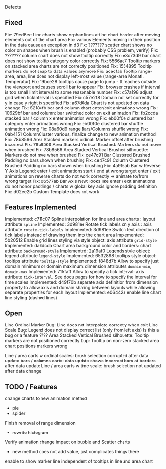 Defects

Fixed
-----

Fix: 79cd6ee Line charts show orphan lines att he chart border after moving elements out of the chart area
Fix: various Elements moving in their position in the data cause an exception in d3
Fix: ??????? scatter chart shows no color on shapes when brush is enabled (probably CSS problem, verify)
Fix: ??????? column chart does not show tooltip correctly
Fix: e3c73d9 bar chart does not show tooltip category color correctly
Fix: 5566ae7 Tooltip markers on stacked area charts are not correctly positioned
Fix: 1554895 Tooltip markers do not snap to data values anymore
Fix: acecfab Tooltip range-area, area, line does not display left-most value (range-area Monatl. Temperatur)
Fix: 19bce28 tooltips cause page to jump - tt reaches outside the viewport and causes scroll bar to appear
Fix: browser crashes if interval is too small limit interval to some reasonable number
Fix: d57a198 adjust grid when tickInterval is specified
Fix: c57e2f8 Domain not set correctly for y in case y right is specified
Fix: a67d0da Chart is not updated on data change
Fix: 5218efb bar and column chart enter/exit animations wrong
Fix: 10629bf bar and column: bar switched color on exit animation
Fix: fb2ccda stacked bar / column x enter animation wrong
Fix: eb00f0e clustered bar category enter animations wrong
Fix: eb00f0e clustered bar shuffle animation wrong
Fix: 08a60d9 range Bars/Columns shuffle wrong
Fix: 0ab4151 ColumnCluster various, finalize change to new animation method
Fix: 78b8566 Area Stacked markers ordinal: Marker offset after brushing incorrect
Fix: 78b8566 Area Stacked Vertical Brushed: Markers do not move when brushed
Fix: 78b8566 Area Stacked Vertical Brushed silhouette: Markers do not mve when brushed
Fix: ce47c91 Bar Clustered Brushed Padding no bars shown when brushing
Fix: ce47c91 Column Clustered Brushed Padding no bars shown when brushing
Fix: 4a9f6ab Bar w Reverse Y Axis Legend: enter / exit animations start / end at wrong target enter / exit animations on reverse charts do not work correctly                                                                                                  -> animate to/from wrong target
Fix: 66577ab Bar Axis New: looks like enter / exit animations do not honor paddings / charts w global key axis ignore padding definition
Fix: d02ee2b Custom Template does not work



Features Implemented
--------------------

Implemented: c711c07 Spline interpolation for line and area charts : layout attribute `spline`
Implemented: 3d981ee Rotate tick labels on y axis : axis attribute `rotate-tick-labels`
Implemented: 3d981ee Switch text direction of tick labels instead of drawing them into the chart area
Implemented: 5b20512 Enable grid lines styling via style object: axis attribute `grid-style`
Implemented: da6dcda Chart area background color and borders: chart attribute `background-style`
Implemented: 2a19af0 Legends style object: legend attribute `legend-style`
Implemented: 6532898 tooltips style object: tooltips attribute `tooltip-style`
Implemented: f848d7b Allow to specify just domain minimum or domain maximum: dimension attributes `domain-min`, `domain-max`
Implemented: 715faff Allow to specify a tick interval: axis attribute `tick-interval`. See docu pages for how to specify the interval for time scales
Implemented: d49f70b separate axis definition from dimension property to allow axis and domain sharing between layouts while allowing separate properties for each layout
Implemented: e06442a enable line chart line styling (dashed lines)

Open
----

Line Ordinal Marker Bug: Line does not interpolate correctly when exit
Line Scale Bug: Legend does not display correct list (only from left axis) Is this a bug or a feature ????
Area Stacked Vertical Brushed silhouette: Tooltip markers are not positioned correctly
Dup: Tooltip on non-zero stacked area chart positions markers wrong

Line / area carts w ordinal scales: brush selection corrupted after data update
bars / columns carts: data update shows incorrect bars at borders after data update
Line / area carts w time scale: brush selection not updated after data change

TODO / Features
---------------

change charts to new animation method

- pie
- spider

Finish removal of range dimension
- rewrite histogram

Verify animation change impact on bubble and Scatter charts
- new method does not add value, just complicates things there

enable to show marker line independent of tooltips in line and area chart
